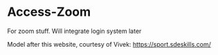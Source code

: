 # Access-Zoom
For zoom stuff. Will integrate login system later

Model after this website, courtesy of Vivek: https://sport.sdeskills.com/
